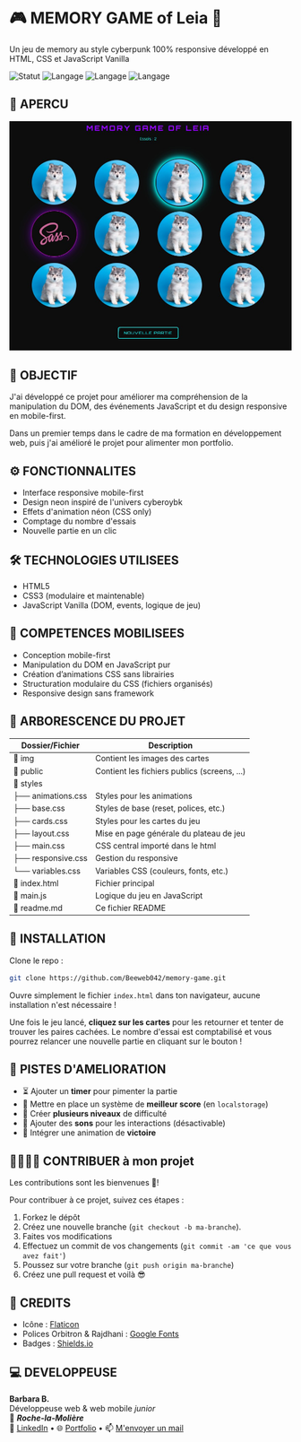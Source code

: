 # 🎮 MEMORY GAME of Leia 🐺
Un jeu de memory au style cyberpunk 100% responsive développé en HTML, CSS et JavaScript Vanilla

![Statut](https://img.shields.io/badge/Statut-En_cours-pink)
![Langage](https://img.shields.io/badge/Made%20with-HTML-red)
![Langage](https://img.shields.io/badge/CSS-blue)
![Langage](https://img.shields.io/badge/JS-yellow)

## 📸 APERCU
![alt text](public/screen_for_readme.jpg)

## 🎯 OBJECTIF
J'ai développé ce projet pour améliorer ma compréhension de la manipulation du DOM, des événements JavaScript et du design responsive en mobile-first.

Dans un premier temps dans le cadre de ma formation en développement web, puis j'ai amélioré le projet pour alimenter mon portfolio.

## ⚙️ FONCTIONNALITES
- Interface responsive mobile-first
- Design neon inspiré de l'univers cyberoybk
- Effets d'animation néon (CSS only)
- Comptage du nombre d'essais
- Nouvelle partie en un clic

##  🛠️  TECHNOLOGIES UTILISEES
- HTML5
- CSS3 (modulaire et maintenable)
- JavaScript Vanilla (DOM, events, logique de jeu)

## 🧰 COMPETENCES MOBILISEES
- Conception mobile-first
- Manipulation du DOM en JavaScript pur
- Création d’animations CSS sans librairies
- Structuration modulaire du CSS (fichiers organisés)
- Responsive design sans framework

##  🌳 ARBORESCENCE DU PROJET

| Dossier/Fichier    | Description                               |
|--------------------|-------------------------------------------|
| 📁 img             | Contient les images des cartes            |
| 📁 public          | Contient les fichiers publics (screens, ...)  |
| 📂 styles                     |
| ├── animations.css | Styles pour les animations              |
| ├── base.css       | Styles de base (reset, polices, etc.)    |
| ├── cards.css      | Styles pour les cartes du jeu           |
| ├── layout.css     | Mise en page générale du plateau de jeu          |
| ├── main.css       | CSS central importé dans le html             |
| ├── responsive.css | Gestion du responsive           |
| └── variables.css  | Variables CSS (couleurs, fonts, etc.)  |
| 📄 index.html      | Fichier principal               |
| 📄 main.js         | Logique du jeu en JavaScript            |
| 📄 readme.md       | Ce fichier README                    |

##  🚀 INSTALLATION 
Clone le repo :
```bash 
git clone https://github.com/Beeweb042/memory-game.git
```
Ouvre simplement le fichier `index.html` dans ton navigateur, aucune installation n'est nécessaire !

Une fois le jeu lancé, **cliquez sur les cartes** pour les retourner et tenter de trouver les paires cachées. Le nombre d'essai est comptabilisé et vous pourrez relancer une nouvelle partie en cliquant sur le bouton !

## 🧠 PISTES D'AMELIORATION
- ⏳ Ajouter un **timer** pour pimenter la partie
- 🥇 Mettre en place un système de **meilleur score** (en `localstorage`)
- 🚥 Créer **plusieurs niveaux** de difficulté
- 🔔 Ajouter des **sons** pour les interactions (désactivable)
- 🎉 Intégrer une animation de **victoire**

## 🫱🏽‍🫲🏽 CONTRIBUER à mon projet
Les contributions sont les bienvenues 🤗!

Pour contribuer à ce projet, suivez ces étapes :
1. Forkez le dépôt
2. Créez une nouvelle branche (`git checkout -b ma-branche`).
3. Faites vos modifications
4. Effectuez un commit de vos changements (`git commit -am 'ce que vous avez fait'`)
5. Poussez sur votre branche (`git push origin ma-branche`)
6. Créez une pull request et voilà 😎


## 🙏 CREDITS
- Icône : [Flaticon](https://www.flaticon.com/)  
- Polices Orbitron & Rajdhani : [Google Fonts](https://fonts.google.com/)  
- Badges : [Shields.io](https://img.shields.io/)  


## 💻 DEVELOPPEUSE
**Barbara B.**  
Développeuse web & web mobile *junior*  
📍 ***Roche-la-Molière***  
💼 [LinkedIn](https://www.linkedin.com/in/barbara042) • 🌐 [Portfolio](https://github.com/Beeweb042) • 📫 [M'envoyer un mail](mailto:beeweb042@gmail.com)
